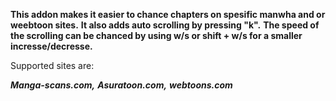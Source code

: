 **This addon makes it easier to chance chapters on spesific manwha and or weebtoon sites.**
**It also adds auto scrolling by pressing "k".**
**The speed of the scrolling can be chanced by using w/s or shift + w/s for a smaller incresse/decresse.**

Supported sites are:

***Manga-scans.com,***
***Asuratoon.com,***
***webtoons.com***


